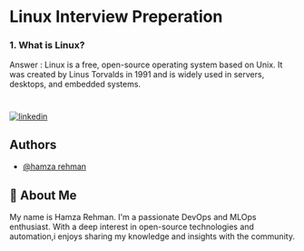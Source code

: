 
# Linux Interview Preperation 

### 1. What is Linux?
Answer : Linux is a free, open-source operating system based on Unix. It was created
by Linus Torvalds in 1991 and is widely used in servers, desktops, and embedded
systems.

# 
[![linkedin](https://img.shields.io/badge/linkedin-0A66C2?style=for-the-badge&logo=linkedin&logoColor=white)](https://www.linkedin.com/in/hamzarehman4/)






## Authors

- [@hamza rehman](https://www.linkedin.com/in/hamzarehman4/)


## 🚀 About Me
My name is Hamza Rehman. I'm a passionate DevOps and MLOps enthusiast. With a deep interest in open-source technologies and automation,i enjoys sharing my knowledge and insights with the community.

